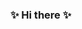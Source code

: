 ### ✨ Hi there ✨

<!--
**xeniadomenech/xeniadomenech** is a ✨ _special_ ✨ repository because its `README.md` (this file) appears on your GitHub profile.

Welcome to my profile of github. Here you're going to find a little compilation of my programs.

- 💃🏼 I'm 21.
- 🎓 Finishing my degree in mathematics.
- 🧠 Currently learning `Python`, `Java`, `C++`, `Shell Script` ...
- 💼 I’m looking to collaborate on *source open* projects.
- 👀 I’m looking for business to do my final degree project.
- 💬 Interested in expanding my big data and data science knownledge
- ⚡ Facts: Passionate about traveling, watch series and decipher math challenge.
-->
